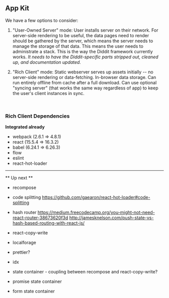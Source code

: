 ## App Kit

We have a few options to consider:

1. "User-Owned Server" mode: User installs server on their network. For server-side rendering to be useful, the data pages need to render should be gathered by the server, which means the server needs to manage the storage of that data. This means the user needs to administrate a stack. This is the way the Diddit framework currently works. _It needs to have the Diddit-specific parts stripped out, cleaned up, and documentation updated._

2. "Rich Client" mode: Static webserver serves up assets initially -- no server-side rendering or data-fetching. In-browser data storage. Can run entirely offline from cache after a full download. Can use optional "syncing server" (that works the same way regardless of app) to keep the user's client instances in sync.

​


### Rich Client Dependencies

**Integrated already**

- webpack (2.6.1 => 4.8.1)
- react (15.5.4 => 16.3.2)
- babel (6.24.1 => 6.26.3)
- flow
- eslint
- react-hot-loader
---
** Up next **

- recompose
- code splitting
    https://github.com/gaearon/react-hot-loader#code-splitting

    
- hash router
    https://medium.freecodecamp.org/you-might-not-need-react-router-38673620f3d
    http://jamesknelson.com/push-state-vs-hash-based-routing-with-react-js/
- react-copy-write
- localforage
- prettier?
- idx

- state container - coupling between recompose and react-copy-write?
- promise state container
- form state container

​
